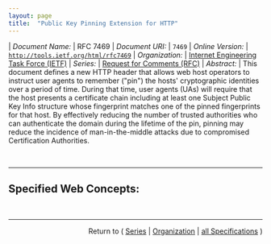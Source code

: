 ```yaml
---
layout: page
title:  "Public Key Pinning Extension for HTTP"
---
```


| *Document Name:* | RFC 7469
| *Document URI:* | `7469`
| *Online Version:* | [`http://tools.ietf.org/html/rfc7469`](http://tools.ietf.org/html/rfc7469)
| *Organization:* | [Internet Engineering Task Force (IETF)](..  "List of specification series by this organization")
| *Series:* | [Request for Comments (RFC)](.  "List of specifications in this series")
| *Abstract:* | This document defines a new HTTP header that allows web host operators to instruct user agents to remember ("pin") the hosts' cryptographic identities over a period of time. During that time, user agents (UAs) will require that the host presents a certificate chain including at least one Subject Public Key Info structure whose fingerprint matches one of the pinned fingerprints for that host. By effectively reducing the number of trusted authorities who can authenticate the domain during the lifetime of the pin, pinning may reduce the incidence of man-in-the-middle attacks due to compromised Certification Authorities.

<br/>
<hr/>

## Specified Web Concepts:



<br/>
<hr/>

<p style="text-align: right">Return to ( <a href="./">Series</a> | <a href="../">Organization</a> | <a href="../../">all Specifications</a> )</p>